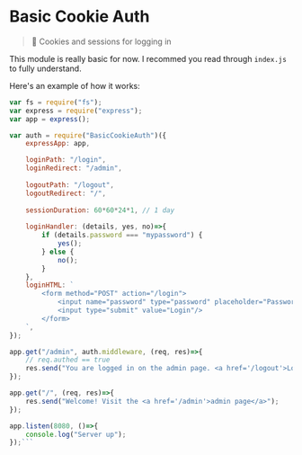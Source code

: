 # Basic Cookie Auth
> 🍪 Cookies and sessions for logging in

This module is really basic for now. I recommed you read through `index.js` to fully understand.

Here's an example of how it works:

```js
var fs = require("fs");
var express = require("express");
var app = express();

var auth = require("BasicCookieAuth")({
	expressApp: app,

	loginPath: "/login",
	loginRedirect: "/admin",
	
	logoutPath: "/logout",
	logoutRedirect: "/",
	
	sessionDuration: 60*60*24*1, // 1 day
	
	loginHandler: (details, yes, no)=>{
		if (details.password === "mypassword") {
			yes();
		} else {
			no();
		}
	},
	loginHTML: `
		<form method="POST" action="/login">
			<input name="password" type="password" placeholder="Password"/>
			<input type="submit" value="Login"/>
		</form>
	`,
});

app.get("/admin", auth.middleware, (req, res)=>{
	// req.authed == true
	res.send("You are logged in on the admin page. <a href='/logout'>Logout</a>");
});

app.get("/", (req, res)=>{
	res.send("Welcome! Visit the <a href='/admin'>admin page</a>");
});

app.listen(8080, ()=>{
	console.log("Server up");
});```